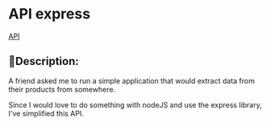 # API express

[API](https://api-dutra.herokuapp.com/)

## 📰Description:

A friend asked me to run a simple application that would extract data from their products from somewhere.

Since I would love to do something with nodeJS and use the express library, I've simplified this API.
